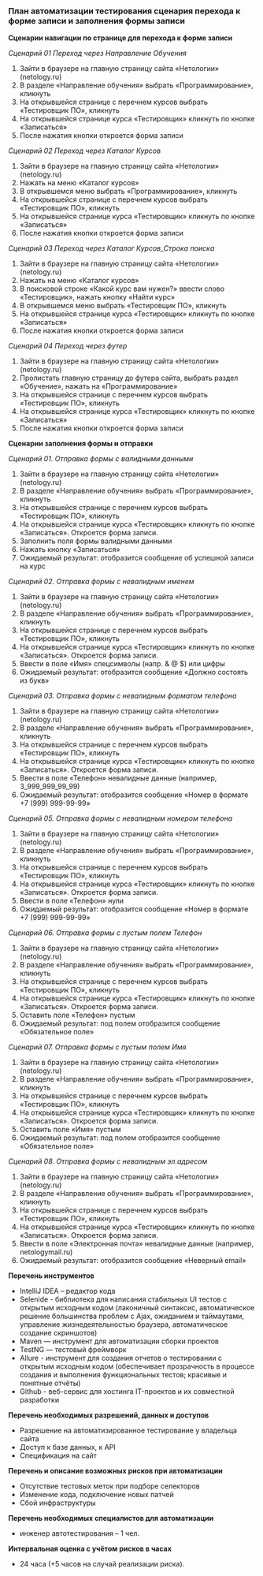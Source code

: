 ### План автоматизации тестирования сценария перехода к форме записи и заполнения формы записи ###

**Сценарии навигации по странице для перехода к форме записи**

_Сценарий 01 Переход через Направление Обучения_

1. Зайти в браузере на главную страницу сайта «Нетологии» (netology.ru)
2. В разделе «Направление обучения» выбрать «Программирование», кликнуть
3. На открывшейся странице с перечнем курсов выбрать «Тестировщик ПО», кликнуть
4. На открывшейся странице курса «Тестировщик» кликнуть по кнопке «Записаться»
5. После нажатия кнопки откроется форма записи

_Сценарий 02 Переход через Каталог Курсов_

1. Зайти в браузере на главную страницу сайта «Нетологии» (netology.ru)
2. Нажать на меню «Каталог курсов»
3. В открывшемся меню выбрать «Программирование», кликнуть
4. На открывшейся странице с перечнем курсов выбрать «Тестировщик ПО», кликнуть
5. На открывшейся странице курса «Тестировщик» кликнуть по кнопке «Записаться»
6. После нажатия кнопки откроется форма записи

_Сценарий 03 Переход через Каталог Курсов\_Строка поиска_

1. Зайти в браузере на главную страницу сайта «Нетологии» (netology.ru)
2. Нажать на меню «Каталог курсов»
3. В поисковой строке «Какой курс вам нужен?» ввести слово «Тестировщик», нажать кнопку «Найти курс»
4. В открывшемся меню выбрать «Тестировщик ПО», кликнуть
5. На открывшейся странице курса «Тестировщик» кликнуть по кнопке «Записаться»
6. После нажатия кнопки откроется форма записи

_Сценарий 04 Переход через футер_

1. Зайти в браузере на главную страницу сайта «Нетологии» (netology.ru)
2. Пролистать главную страницу до футера сайта, выбрать раздел «Обучение», нажать на «Программирование»
3. На открывшейся странице с перечнем курсов выбрать «Тестировщик ПО», кликнуть
4. На открывшейся странице курса «Тестировщик» кликнуть по кнопке «Записаться»
5. После нажатия кнопки откроется форма записи


**Сценарии заполнения формы и отправки**

_Сценарий 01. Отправка формы с валидными данными_

1. Зайти в браузере на главную страницу сайта «Нетологии» (netology.ru)
2. В разделе «Направление обучения» выбрать «Программирование», кликнуть
3. На открывшейся странице с перечнем курсов выбрать «Тестировщик ПО», кликнуть
4. На открывшейся странице курса «Тестировщик» кликнуть по кнопке «Записаться». Откроется форма записи.
5. Заполнить поля формы валидными данными
6. Нажать кнопку «Записаться»
7. Ожидаемый результат: отобразится сообщение об успешной записи на курс

_Сценарий 02. Отправка формы с невалидным именем_

1. Зайти в браузере на главную страницу сайта «Нетологии» (netology.ru)
2. В разделе «Направление обучения» выбрать «Программирование», кликнуть
3. На открывшейся странице с перечнем курсов выбрать «Тестировщик ПО», кликнуть
4. На открывшейся странице курса «Тестировщик» кликнуть по кнопке «Записаться». Откроется форма записи.
5. Ввести в поле «Имя» спецсимволы (напр. & @ $) или цифры
6. Ожидаемый результат: отобразится сообщение «Должно состоять из букв»

_Сценарий 03. Отправка формы с невалидным форматом телефона_

1. Зайти в браузере на главную страницу сайта «Нетологии» (netology.ru)
2. В разделе «Направление обучения» выбрать «Программирование», кликнуть
3. На открывшейся странице с перечнем курсов выбрать «Тестировщик ПО», кликнуть
4. На открывшейся странице курса «Тестировщик» кликнуть по кнопке «Записаться». Откроется форма записи.
5. Ввести в поле «Телефон» невалидные данные (например, 3\_999\_999\_99\_99)
6. Ожидаемый результат: отобразится сообщение «Номер в формате +7 (999) 999-99-99»

_Сценарий 05. Отправка формы с невалидным номером телефона_

1. Зайти в браузере на главную страницу сайта «Нетологии» (netology.ru)
2. В разделе «Направление обучения» выбрать «Программирование», кликнуть
3. На открывшейся странице с перечнем курсов выбрать «Тестировщик ПО», кликнуть
4. На открывшейся странице курса «Тестировщик» кликнуть по кнопке «Записаться». Откроется форма записи.
5. Ввести в поле «Телефон» нули
6. Ожидаемый результат: отобразится сообщение «Номер в формате +7 (999) 999-99-99»

_Сценарий 06. Отправка формы с пустым полем Телефон_

1. Зайти в браузере на главную страницу сайта «Нетологии» (netology.ru)
2. В разделе «Направление обучения» выбрать «Программирование», кликнуть
3. На открывшейся странице с перечнем курсов выбрать «Тестировщик ПО», кликнуть
4. На открывшейся странице курса «Тестировщик» кликнуть по кнопке «Записаться». Откроется форма записи.
5. Оставить поле «Телефон» пустым
6. Ожидаемый результат: под полем отобразится сообщение «Обязательное поле»

_Сценарий 07. Отправка формы с пустым полем Имя_

1. Зайти в браузере на главную страницу сайта «Нетологии» (netology.ru)
2. В разделе «Направление обучения» выбрать «Программирование», кликнуть
3. На открывшейся странице с перечнем курсов выбрать «Тестировщик ПО», кликнуть
4. На открывшейся странице курса «Тестировщик» кликнуть по кнопке «Записаться». Откроется форма записи.
5. Оставить поле «Имя» пустым
6. Ожидаемый результат: под полем отобразится сообщение «Обязательное поле»

_Сценарий 08. Отправка формы с невалидным эл.адресом_

1. Зайти в браузере на главную страницу сайта «Нетологии» (netology.ru)
2. В разделе «Направление обучения» выбрать «Программирование», кликнуть
3. На открывшейся странице с перечнем курсов выбрать «Тестировщик ПО», кликнуть
4. На открывшейся странице курса «Тестировщик» кликнуть по кнопке «Записаться». Откроется форма записи.
5. Ввести в поле «Электронная почта» невалидные данные (например, netologymail.ru)
6. Ожидаемый результат: отобразится сообщение «Неверный email»

**Перечень инструментов**

- IntelliJ IDEA – редактор кода
- Selenide - библиотека для написания стабильных UI тестов с открытым исходным кодом (лаконичный синтаксис, автоматическое решение большинства проблем с Ajax, ожиданием и таймаутами, управление жизнедеятельностью браузера, автоматическое создание скриншотов)
- Maven — инструмент для автоматизации сборки проектов
- TestNG — тестовый фреймворк
- Allure - инструмент для создания отчетов о тестировании с открытым исходным кодом (обеспечивает прозрачность в процессе создания и выполнения функциональных тестов; красивые и понятные отчёты)
- Github - веб-сервис для хостинга IT-проектов и их совместной разработки

**Перечень необходимых разрешений, данных и доступов**

- Разрешение на автоматизированное тестирование у владельца сайта
- Доступ к базе данных, к API
- Спецификация на сайт

**Перечень и описание возможных рисков при автоматизации**

- Отсутствие тестовых меток при подборе селекторов
- Изменение кода, подключение новых патчей
- Сбой инфраструктуры

**Перечень необходимых специалистов для автоматизации**

- инженер автотестирования – 1 чел.

**Интервальная оценка с учётом рисков в часах**

- 24 часа (+5 часов на случай реализации риска).
